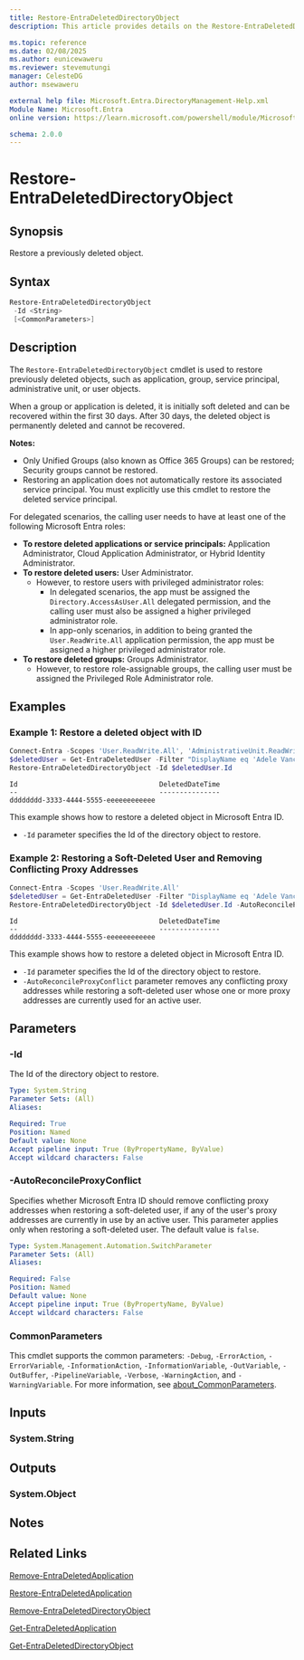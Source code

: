 ```yaml
---
title: Restore-EntraDeletedDirectoryObject
description: This article provides details on the Restore-EntraDeletedDirectoryObject command.

ms.topic: reference
ms.date: 02/08/2025
ms.author: eunicewaweru
ms.reviewer: stevemutungi
manager: CelesteDG
author: msewaweru

external help file: Microsoft.Entra.DirectoryManagement-Help.xml
Module Name: Microsoft.Entra
online version: https://learn.microsoft.com/powershell/module/Microsoft.Entra/Restore-EntraDeletedDirectoryObject

schema: 2.0.0
---
```


# Restore-EntraDeletedDirectoryObject

## Synopsis

Restore a previously deleted object.

## Syntax

```powershell
Restore-EntraDeletedDirectoryObject
 -Id <String>
 [<CommonParameters>]
```

## Description

The `Restore-EntraDeletedDirectoryObject` cmdlet is used to restore previously deleted objects, such as application, group, service principal, administrative unit, or user objects.

When a group or application is deleted, it is initially soft deleted and can be recovered within the first 30 days. After 30 days, the deleted object is permanently deleted and cannot be recovered.

**Notes:**

- Only Unified Groups (also known as Office 365 Groups) can be restored; Security groups cannot be restored.
- Restoring an application does not automatically restore its associated service principal. You must explicitly use this cmdlet to restore the deleted service principal.

For delegated scenarios, the calling user needs to have at least one of the following Microsoft Entra roles:

- **To restore deleted applications or service principals:** Application Administrator, Cloud Application Administrator, or Hybrid Identity Administrator.
- **To restore deleted users:** User Administrator.
  - However, to restore users with privileged administrator roles:
    - In delegated scenarios, the app must be assigned the `Directory.AccessAsUser.All` delegated permission, and the calling user must also be assigned a higher privileged administrator role.
    - In app-only scenarios, in addition to being granted the `User.ReadWrite.All` application permission, the app must be assigned a higher privileged administrator role.
- **To restore deleted groups:** Groups Administrator.
  - However, to restore role-assignable groups, the calling user must be assigned the Privileged Role Administrator role.

## Examples

### Example 1: Restore a deleted object with ID

```powershell
Connect-Entra -Scopes 'User.ReadWrite.All', 'AdministrativeUnit.ReadWrite.All', 'Application.ReadWrite.All', 'Group.ReadWrite.All'
$deletedUser = Get-EntraDeletedUser -Filter "DisplayName eq 'Adele Vance'"
Restore-EntraDeletedDirectoryObject -Id $deletedUser.Id
```

```Output
Id                                   DeletedDateTime
--                                   ---------------
dddddddd-3333-4444-5555-eeeeeeeeeeee
```

This example shows how to restore a deleted object in Microsoft Entra ID.

- `-Id` parameter specifies the Id of the directory object to restore.

### Example 2: Restoring a Soft-Deleted User and Removing Conflicting Proxy Addresses

```powershell
Connect-Entra -Scopes 'User.ReadWrite.All'
$deletedUser = Get-EntraDeletedUser -Filter "DisplayName eq 'Adele Vance'"
Restore-EntraDeletedDirectoryObject -Id $deletedUser.Id -AutoReconcileProxyConflict
```

```Output
Id                                   DeletedDateTime
--                                   ---------------
dddddddd-3333-4444-5555-eeeeeeeeeeee
```

This example shows how to restore a deleted object in Microsoft Entra ID.

- `-Id` parameter specifies the Id of the directory object to restore.
- `-AutoReconcileProxyConflict` parameter removes any conflicting proxy addresses while restoring a soft-deleted user whose one or more proxy addresses are currently used for an active user.

## Parameters

### -Id

The Id of the directory object to restore.

```yaml
Type: System.String
Parameter Sets: (All)
Aliases:

Required: True
Position: Named
Default value: None
Accept pipeline input: True (ByPropertyName, ByValue)
Accept wildcard characters: False
```

### -AutoReconcileProxyConflict

Specifies whether Microsoft Entra ID should remove conflicting proxy addresses when restoring a soft-deleted user, if any of the user's proxy addresses are currently in use by an active user. This parameter applies only when restoring a soft-deleted user. The default value is `false`.

```yaml
Type: System.Management.Automation.SwitchParameter
Parameter Sets: (All)
Aliases:

Required: False
Position: Named
Default value: None
Accept pipeline input: True (ByPropertyName, ByValue)
Accept wildcard characters: False
```

### CommonParameters

This cmdlet supports the common parameters: `-Debug`, `-ErrorAction`, `-ErrorVariable`, `-InformationAction`, `-InformationVariable`, `-OutVariable`, `-OutBuffer`, `-PipelineVariable`, `-Verbose`, `-WarningAction`, and `-WarningVariable`. For more information, see [about_CommonParameters](https://go.microsoft.com/fwlink/?LinkID=113216).

## Inputs

### System.String

## Outputs

### System.Object

## Notes

## Related Links

[Remove-EntraDeletedApplication](Remove-EntraDeletedApplication.md)

[Restore-EntraDeletedApplication](Restore-EntraDeletedApplication.md)

[Remove-EntraDeletedDirectoryObject](Remove-EntraDeletedDirectoryObject.md)

[Get-EntraDeletedApplication](Get-EntraDeletedApplication.md)

[Get-EntraDeletedDirectoryObject](Get-EntraDeletedDirectoryObject.md)
